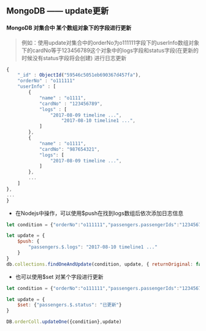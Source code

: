 ## MongoDB —— update更新

#### MongoDB 对集合中 某个数组对象下的字段进行更新

> 例如：使用update对集合中的orderNo为o111111字段下的userInfo数组对象下的cardNo等于123456789这个对象中的logs字段和status字段(在更新的时候没有status字段将会创建) 进行日志更新

```javascript
{
	"_id" : ObjectId("59546c5051eb690367d457fa"),
	"orderNo" : "o111111"
	"userInfo" : [
		{
			"name" : "o1111",
			"cardNo" : "123456789",
			"logs" : [
				"2017-08-09 timeline ...",
        			"2017-08-10 timeline1 ...",
			]
		},
		{
			"name" : "o1111",
			"cardNo": "987654321",
			"logs": [
				"2017-08-09 timeline ...",
			]
		},
		...
	]
},
...
}
```

* 在Nodejs中操作，可以使用$push在找到logs数组后依次添加日志信息

```javascript
let condition = {"orderNo":"o111111","passengers.passengerIds":"123456789"}

let update = {
	$push: {
		"passengers.$.logs": "2017-08-10 timeline1 ..."
	}
}
db.collections.findOneAndUpdate(condition, update, { returnOriginal: false })
```

* 也可以使用$set 对某个字段进行更新

```javascript
let condition = {"orderNo":"o111111","passengers.passengerIds":"123456789"}

let update = {
	$set: {"passengers.$.status": "已更新"}
}

DB.orderColl.updateOne({condition},update)
```
